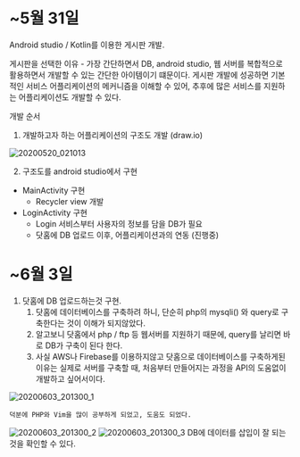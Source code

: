 # ~5월 31일

Android studio / Kotlin를 이용한 게시판 개발.

게시판을 선택한 이유 - 가장 간단하면서 DB, android studio, 웹 서버를 복합적으로 활용하면서 개발할 수 있는 간단한 아이템이기 떄문이다. 게시판 개발에 성공하면 기본적인 서비스 어플리케이션의 메커니즘을 이해할 수 있어, 추후에 많은 서비스를 지원하는 어플리케이션도 개발할 수 있다.

개발 순서

1. 개발하고자 하는 어플리케이션의 구조도 개발 (draw.io)

![20200520_021013](https://user-images.githubusercontent.com/57933815/83353913-c0979880-a390-11ea-9b5f-3c64120444f7.png)

2. 구조도를 android studio에서 구현

- MainActivity 구현
    - Recycler view 개발
- LoginActivity 구현
    - Login 서비스부터 사용자의 정보를 담을 DB가 필요
    - 닷홈에 DB 업로드 이후, 어플리케이션과의 연동 (진행중)

# ~6월 3일

1. 닷홈에 DB 업로드하는것 구현. 
    1. 닷홈에 데이터베이스를 구축하려 하니, 단순히 php의 mysqli() 와 query로 구축한다는 것이 이해가 되지않았다. 
    2. 알고보니 닷홈에서 php / ftp 등 웹서버를 지원하기 때문에, query를 날리면 바로 DB가 구축이 된다 한다.
    3. 사실 AWS나 Firebase를 이용하지않고 닷홈으로 데이터베이스를 구축하게된 이유는 실제로 서버를 구축할 때, 처음부터 만들어지는 과정을 API의 도움없이 개발하고 싶어서이다.

![20200603_201300_1](https://user-images.githubusercontent.com/57933815/83630364-abac4680-a5d6-11ea-929a-ab140f9afddf.png)

    덕분에 PHP와 Vim을 많이 공부하게 되었고, 도움도 되었다.

![20200603_201300_2](https://user-images.githubusercontent.com/57933815/83630370-ad760a00-a5d6-11ea-8c4d-c0de19e7ec58.png)
![20200603_201300_3](https://user-images.githubusercontent.com/57933815/83630371-ae0ea080-a5d6-11ea-9577-e488f6035db0.png)
DB에 데이터를 삽입이 잘 되는것을 확인할 수 있다.
